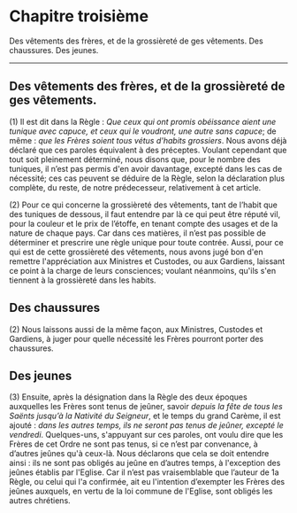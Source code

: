 # Chapitre troisième

Des vêtements des frères, et de la grossièreté de ges vêtements. Des chaussures. Des jeunes.

***

## Des vêtements des frères, et de la grossièreté de ges vêtements.

(1) Il est dit dans la Règle : *Que ceux qui ont promis obéissance aient une tunique avec capuce, et ceux qui le voudront, une autre sans capuce*; de même : *que les Frères soient tous vétus d'habits grossiers*. Nous avons déjà déclaré que ces paroles équivalent à des préceptes. Voulant cependant que tout soit pleinement déterminé, nous disons que, pour le nombre des tuniques, il n’est pas permis d'en avoir davantage, excepté dans les cas de nécessité; ces cas peuvent se déduire de la Règle, selon la déclaration plus complète, du reste, de notre prédecesseur, relativement à cet article.

(2) Pour ce qui concerne la grossièreté des vêtements, tant de l’habit que des tuniques de dessous, il faut entendre par là ce qui peut être réputé vil, pour la couleur et le prix de l’étoffe, en tenant compte des usages et de la nature de chaque pays. Car dans ces matières, il n’est pas possible de déterminer et prescrire une règle unique pour toute contrée. Aussi, pour ce qui est de cette grossièreté des vêtements, nous avons jugé bon d'en remettre l'appréciation aux Ministres et Custodes, ou aux Gardiens, laissant ce point à la charge de leurs consciences; voulant néanmoins, qu'ils s'en tiennent à la grossièreté dans les habits.

## Des chaussures

(2) Nous laissons aussi de la même façon, aux Ministres, Custodes et Gardiens, à juger pour quelle nécessité les Frères pourront porter des chaussures.

## Des jeunes

(3) Ensuite, après la désignation dans la Règle des deux époques auxquelles les Frères sont tenus de jeûner, savoir *depuis la fête de tous les Saënts jusqu’à la Nativité du Seigneur*, et le temps du grand Carème, il est ajouté : *dans les autres temps, ils ne seront pas tenus de jeûner, excepté le vendredi*. Quelques-uns, s'appuyant sur ces paroles, ont voulu dire que les Frères de cet Ordre ne sont pas tenus, si ce n’est par convenance, à d’autres jeûnes qu'à ceux-là. Nous déclarons que cela se doit entendre ainsi : ils ne sont pas obligés au jeûne en d’autres temps, à l'exception des jeûnes établis par l'Eglise. Car il n’est pas vraisemblable que l’auteur de 1a Règle, ou celui qui l'a confirmée, ait eu l'intention d’exempter les Frères des jeûnes auxquels, en vertu de la loi commune de l'Eglise, sont obligés les autres chrétiens.

